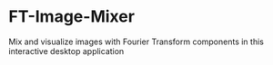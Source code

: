 # FT-Image-Mixer
Mix and visualize images with Fourier Transform components in this interactive desktop application
